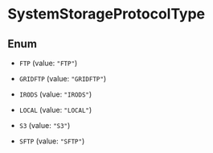 
# SystemStorageProtocolType

## Enum


* `FTP` (value: `"FTP"`)

* `GRIDFTP` (value: `"GRIDFTP"`)

* `IRODS` (value: `"IRODS"`)

* `LOCAL` (value: `"LOCAL"`)

* `S3` (value: `"S3"`)

* `SFTP` (value: `"SFTP"`)



